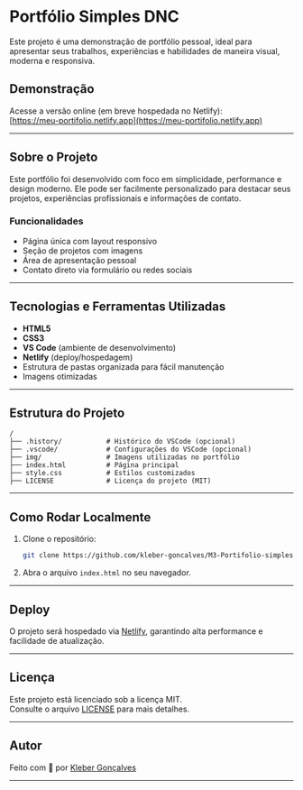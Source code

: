 # Portfólio Simples DNC

Este projeto é uma demonstração de portfólio pessoal, ideal para apresentar seus trabalhos, experiências e habilidades de maneira visual, moderna e responsiva.

## Demonstração

Acesse a versão online (em breve hospedada no Netlify):  
[https://meu-portifolio.netlify.app](https://meu-portifolio.netlify.app)

---

## Sobre o Projeto

Este portfólio foi desenvolvido com foco em simplicidade, performance e design moderno. Ele pode ser facilmente personalizado para destacar seus projetos, experiências profissionais e informações de contato.

### Funcionalidades

- Página única com layout responsivo
- Seção de projetos com imagens
- Área de apresentação pessoal
- Contato direto via formulário ou redes sociais

---

## Tecnologias e Ferramentas Utilizadas

- **HTML5**  
- **CSS3**  
- **VS Code** (ambiente de desenvolvimento)
- **Netlify** (deploy/hospedagem)
- Estrutura de pastas organizada para fácil manutenção
- Imagens otimizadas

---

## Estrutura do Projeto

```
/
├── .history/           # Histórico do VSCode (opcional)
├── .vscode/            # Configurações do VSCode (opcional)
├── img/                # Imagens utilizadas no portfólio
├── index.html          # Página principal
├── style.css           # Estilos customizados
├── LICENSE             # Licença do projeto (MIT)
```

---

## Como Rodar Localmente

1. Clone o repositório:
   ```bash
   git clone https://github.com/kleber-goncalves/M3-Portifolio-simples-DNC.git
   ```
2. Abra o arquivo `index.html` no seu navegador.

---

## Deploy

O projeto será hospedado via [Netlify](https://www.netlify.com/), garantindo alta performance e facilidade de atualização.

---

## Licença

Este projeto está licenciado sob a licença MIT.  
Consulte o arquivo [LICENSE](LICENSE) para mais detalhes.

---

## Autor

Feito com 💙 por [Kleber Gonçalves](https://github.com/kleber-goncalves)

---
